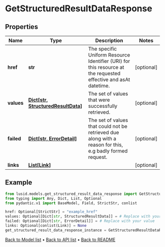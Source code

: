 # GetStructuredResultDataResponse

## Properties
Name | Type | Description | Notes
------------ | ------------- | ------------- | -------------
**href** | **str** | The specific Uniform Resource Identifier (URI) for this resource at the requested effective and asAt datetime. | [optional] 
**values** | [**Dict[str, StructuredResultData]**](StructuredResultData.md) | The set of values that were successfully retrieved. | [optional] 
**failed** | [**Dict[str, ErrorDetail]**](ErrorDetail.md) | The set of values that could not be retrieved due along with a reason for this, e.g badly formed request. | [optional] 
**links** | [**List[Link]**](Link.md) |  | [optional] 
## Example

```python
from lusid.models.get_structured_result_data_response import GetStructuredResultDataResponse
from typing import Any, Dict, List, Optional
from pydantic.v1 import BaseModel, Field, StrictStr, conlist

href: Optional[StrictStr] = "example_href"
values: Optional[Dict[str, StructuredResultData]] = # Replace with your value
failed: Optional[Dict[str, ErrorDetail]] = # Replace with your value
links: Optional[conlist(Link)] = None
get_structured_result_data_response_instance = GetStructuredResultDataResponse(href=href, values=values, failed=failed, links=links)

```

[Back to Model list](../README.md#documentation-for-models) &#8226; [Back to API list](../README.md#documentation-for-api-endpoints) &#8226; [Back to README](../README.md)

